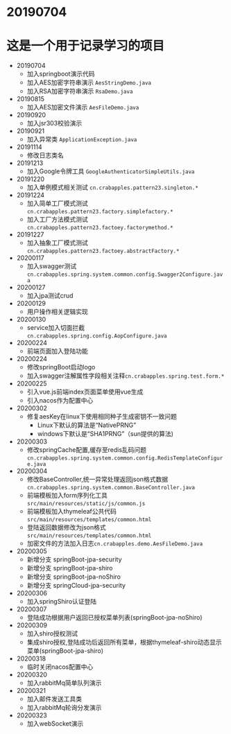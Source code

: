 # 20190704
# 这是一个用于记录学习的项目
* 20190704
    * 加入springboot演示代码
    * 加入AES加密字符串演示 `AesStringDemo.java`
    * 加入RSA加密字符串演示 `RsaDemo.java`
* 20190815
    * 加入AES加密文件演示 `AesFileDemo.java`
* 20190920
    * 加入jsr303校验演示 
* 20190921
    * 加入异常类 `ApplicationException.java`
* 20191114
    * 修改日志类名
* 20191213
    * 加入Google令牌工具 `GoogleAuthenticatorSimpleUtils.java`
* 20191220
    * 加入单例模式相关测试 `cn.crabapples.pattern23.singleton.*`
* 20191224
    * 加入简单工厂模式测试 `cn.crabapples.pattern23.factory.simplefactory.*`
    * 加入工厂方法模式测试 `cn.crabapples.pattern23.factoey.factorymethod.*`
* 20191227
    * 加入抽象工厂模式测试 `cn.crabapples.pattern23.factoey.abstractFactory.*`
* 20200117
    * 加入swagger测试 `cn.crabapples.spring.system.common.config.Swagger2Configure.java`
* 20200127
    * 加入jpa测试crud 
* 20200129
    * 用户操作相关逻辑实现
* 20200130
    * service加入切面拦截 `cn.crabapples.spring.config.AopConfigure.java`
* 20200224
    * 前端页面加入登陆功能
* 20200224
    * 修改springBoot启动logo
    * 加入swagger注解属性字段相关注释`cn.crabapples.spring.test.form.*`
* 20200225
    * 引入vue.js前端index页面菜单使用vue生成
    * 引入nacos作为配置中心
* 20200302
    * 修复aesKey在linux下使用相同种子生成密钥不一致问题
      * Linux下默认的算法是“NativePRNG”
      * windows下默认是“SHA1PRNG”（sun提供的算法)
* 20200303
    * 修改springCache配置,缓存至redis乱码问题`cn.crabapples.spring.system.common.config.RedisTemplateConfigure.java`
* 20200304
    * 修改BaseController,统一异常处理返回json格式数据`cn.crabapples.spring.system.common.BaseController.java`
    * 前端模板加入form序列化工具`src/main/resources/static/js/common.js`
    * 前端模板加入thymeleaf公共代码`src/main/resources/templates/common.html`
    * 登陆返回数据修改为json格式`src/main/resources/templates/common.html`
    * 加密文件的方法加入日志`cn.crabapples.demo.AesFileDemo.java`
* 20200305
    * 新增分支 springBoot-jpa-security
    * 新增分支 springBoot-jpa-shiro
    * 新增分支 springBoot-jpa-noShiro
    * 新增分支 springCloud-jpa-security
* 20200306
    * 加入springShiro认证登陆
* 20200307
    * 登陆成功根据用户返回已授权菜单列表(springBoot-jpa-noShiro)
* 20200309
    * 加入shiro授权测试
    * 集成shiro授权,登陆成功后返回所有菜单，根据thymeleaf-shiro动态显示菜单(springBoot-jpa-shiro)
* 20200318
    * 临时关闭nacos配置中心
* 20200320
    * 加入rabbitMq简单队列演示
* 20200321
    * 加入邮件发送工具类
    * 加入rabbitMq轮询分发演示
* 20200323
    * 加入webSocket演示